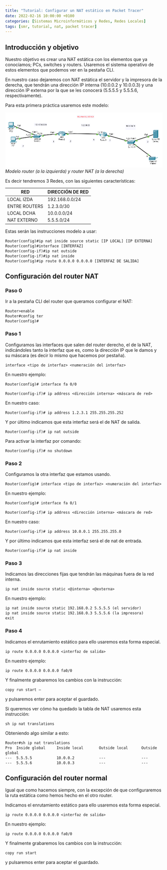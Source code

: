 ```yaml
---
title: "Tutorial: Configurar un NAT estático en Packet Tracer"
date: 2022-02-16 10:00:00 +0100
categories: [Sistemas Microinformáticos y Redes, Redes Locales]
tags: [smr, tutorial, nat, packet tracer]
---
```


## Introducción y objetivo

Nuestro objetivo es crear una NAT estática con los elementos que ya conocíamos; PCs, switches y routers. Usaremos el sistema operativo de estos elementos que podemos ver en la pestaña CLI.

En nuestro caso dejaremos con NAT estática el servidor y la impresora de la derecha, que tendrán una dirección IP interna (10.0.0.2 y 10.0.0.3) y una dirección IP externa por la que se les conocerá (5.5.5.5 y 5.5.5.6, respectivamente).

Para esta primera práctica usaremos este modelo:

![img-description](/assets/img/tutorial-nat-packet-tracer/esquemaDeRouterYRouterNat.png)
_Modelo router (a la izquierda) y router NAT (a la derecha)_

Es decir tendremos 3 Redes, con las siguientes características:
 
| RED |	DIRECCIÓN DE RED |
|---|---|
| LOCAL IZDA | 192.168.0.0/24 |
| ENTRE ROUTERS | 1.2.3.0/30 |
| LOCAL DCHA | 10.0.0.0/24 |
| NAT EXTERNO | 5.5.5.0/24 |

Estas serán las instrucciones modelo a usar:

```console
Router(config)#ip nat inside source static [IP LOCAL] [IP EXTERNA]
Router(config)#interface [INTERFAZ]
Router(config-if)#ip nat outside
Router(config-if)#ip nat inside
Router(config)#ip route 0.0.0.0 0.0.0.0 [INTERFAZ DE SALIDA]
```

## Configuración del router NAT

### Paso 0

Ir a la pestaña CLI del router que queramos configurar el NAT:

```console
Router>enable
Router#config ter
Router(config)#
```

### Paso 1

Configuramos las interfaces que salen del router derecho, el de la NAT, indicándoles tanto la interfaz que es, como la dirección IP que le damos y su máscara (es decir lo mismo que hacemos por pestaña).

```console
interface <tipo de interfaz> <numeración del interfaz>
```

En nuestro ejemplo: 

```console
Router(config)# interface fa 0/0
```

```console
Router(config-if)# ip address <dirección interna> <máscara de red>
```

En nuestro caso: 

```console
Router(config-if)# ip address 1.2.3.1 255.255.255.252
```

Y por último indicamos que esta interfaz será el de NAT de salida.

```console
Router(config-if)# ip nat outside
```

Para activar la interfaz por comando:
 
```console
Router(config-if)# no shutdown
```

### Paso 2

Configuramos la otra interfaz que estamos usando.

```console
Router(config)# interface <tipo de interfaz> <numeración del interfaz>
```
En nuestro ejemplo: 

```console
Router(config)# interface fa 0/1
```

```console
Router(config-if)# ip address <dirección interna> <máscara de red>
```

En nuestro caso: 

```console
Router(config-if)# ip address 10.0.0.1 255.255.255.0
```

Y por último indicamos que esta interfaz será el de nat de entrada.

```console
Router(config-if)# ip nat inside
```

### Paso 3

Indicamos las direcciones fijas que tendrán las máquinas fuera de la red interna.

```console
ip nat inside source static <@interna> <@externa>
```

En nuestro ejemplo:

```console
ip nat inside source static 192.168.0.2 5.5.5.5 (el servidor)
ip nat inside source static 192.168.0.3 5.5.5.6 (la impresora)
exit
```

### Paso 4

Indicamos el enrutamiento estático para ello usaremos esta forma especial.

```console
ip route 0.0.0.0 0.0.0.0 <interfaz de salida>
```

En nuestro ejemplo:

```console
ip route 0.0.0.0 0.0.0.0 fa0/0
```

Y finalmente grabaremos los cambios con la instrucción:

```console
copy run start – 
```

y pulsaremos enter para aceptar el guardado. 

Si queremos ver cómo ha quedado la tabla de NAT usaremos esta instrucción:

```console
sh ip nat translations
```

Obteniendo algo similar a esto:

```console
Router#sh ip nat translations 
Pro  Inside global     Inside local       Outside local      Outside global
---  5.5.5.5           10.0.0.2           ---                ---
---  5.5.5.6           10.0.0.3           ---                ---
```

## Configuración del router normal

Igual que como hacemos siempre, con la excepción de que configuraremos la ruta estática como hemos hecho en el otro router.

Indicamos el enrutamiento estático para ello usaremos esta forma especial.

```console
ip route 0.0.0.0 0.0.0.0 <interfaz de salida>
```

En nuestro ejemplo:

```console
ip route 0.0.0.0 0.0.0.0 fa0/0
```

Y finalmente grabaremos los cambios con la instrucción:

```console
copy run start
```

y pulsaremos enter para aceptar el guardado. 

